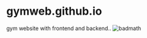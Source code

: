 # gymweb.github.io
gym website with frontend and backend..
![badmath](https://img.shields.io/github/languages/top/lernantino/badmath)
